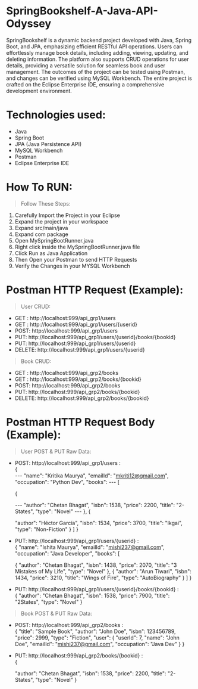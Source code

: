 # SpringBookshelf-A-Java-API-Odyssey
SpringBookshelf is a dynamic backend project developed with Java, Spring Boot, and JPA, emphasizing efficient RESTful API operations. Users can effortlessly manage book details, including adding, viewing, updating, and deleting information. The platform also supports CRUD operations for user details, providing a versatile solution for seamless book and user management. The outcomes of the project can be tested using Postman, and changes can be verified using MySQL Workbench. The entire project is crafted on the Eclipse Enterprise IDE, ensuring a comprehensive development environment.
# Technologies used:
- Java
- Spring Boot
- JPA (Java Persistence API)
- MySQL Workbench
- Postman
- Eclipse Enterprise IDE
# How To RUN:
> Follow These Steps:
1) Carefully Import the Project in your Eclipse
2) Expand the project in your workspace
3) Expand src/main/java
4) Expand com package
5) Open MySpringBootRunner.java
6) Right click inside the MySpringBootRunner.java file
7) Click Run as Java Application
8) Then Open your Postman to send HTTP Requests
9) Verify the Changes in your MYSQL Workbench
# Postman HTTP Request (Example):
> User CRUD:
- GET : http://localhost:999/api_grp1/users
- GET : http://localhost:999/api_grp1/users/{userid}
- POST: http://localhost:999/api_grp1/users
- PUT: http://localhost:999/api_grp1/users/{userid}/books/{bookid}
- PUT: http://localhost:999/api_grp1/users/{userid}
- DELETE: http://localhost:999/api_grp1/users/{userid}

> Book CRUD:
- GET : http://localhost:999/api_grp2/books
- GET : http://localhost:999/api_grp2/books/{bookid}
- POST: http://localhost:999/api_grp2/books
- PUT: http://localhost:999/api_grp2/books/{bookid}
- DELETE: http://localhost:999/api_grp2/books/{bookid}
# Postman HTTP Request Body (Example):
> User POST & PUT Raw Data:
- POST: http://localhost:999/api_grp1/users : <br/>
{      
       --- "name": "Kritika Maurya",
        "emailId": "mkriti12@gmail.com",
        "occupation": "Python Dev",
        "books": --- [
		
	{
   
   --- "author": "Chetan Bhagat",
    "isbn": 1538,
    "price": 2200,
    "title": "2-States",
    "type": "Novel" ---
},
{
    
    "author": "Héctor García",
    "isbn": 1534,
    "price": 3700,
    "title": "Ikgai",
    "type": "Non-Fiction"
}
		]
    }

- PUT: http://localhost:999/api_grp1/users/{userid} : <br/>
{
        "name": "Ishita Maurya",
        "emailId": "mishi237@gmail.com",
        "occupation": "Java Developer",
        "books": [
		
	{
    "author": "Chetan Bhagat",
    "isbn": 1438,
    "price": 2070,
    "title": "3 Mistakes of My Life",
    "type": "Novel"
},
{
    "author": "Arun Tiwari",
    "isbn": 1434,
    "price": 3210,
    "title": "Wings of Fire",
    "type": "AutoBiography"
}
		]
    }

- PUT: http://localhost:999/api_grp1/users/{userid}/books/{bookid} : <br/> 
{
      "author": "Chetan Bhagat",
      "isbn": 1538,
      "price": 7900,
      "title": "2States",
      "type": "Novel"
    }

> Book POST & PUT Raw Data:   
- POST: http://localhost:999/api_grp2/books : <br/>
{
  "title": "Sample Book",
  "author": "John Doe",
  "isbn": 123456789,
  "price": 2999,
  "type": "Fiction",
  "user": {
    "userId": 7,
    "name": "John Doe",
    "emailId": "mishi237@gmail.com",
    "occupation": "Java Dev"
  }
}

- PUT: http://localhost:999/api_grp2/books/{bookid} : <br/> 
{
   
    "author": "Chetan Bhagat",
    "isbn": 1538,
    "price": 2200,
    "title": "2-States",
    "type": "Novel"
}

